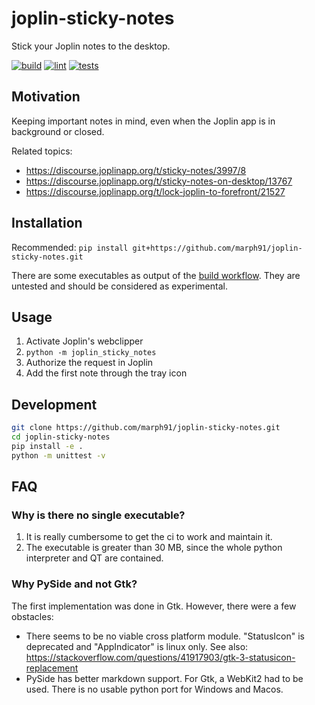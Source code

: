 # joplin-sticky-notes

Stick your Joplin notes to the desktop.

[![build](https://github.com/marph91/joplin-sticky-notes/actions/workflows/build.yml/badge.svg)](https://github.com/marph91/joplin-sticky-notes/actions/workflows/build.yml)
[![lint](https://github.com/marph91/joplin-sticky-notes/actions/workflows/lint.yml/badge.svg)](https://github.com/marph91/joplin-sticky-notes/actions/workflows/lint.yml)
[![tests](https://github.com/marph91/joplin-sticky-notes/actions/workflows/tests.yml/badge.svg)](https://github.com/marph91/joplin-sticky-notes/actions/workflows/tests.yml)

## Motivation

Keeping important notes in mind, even when the Joplin app is in background or closed.

Related topics:

- <https://discourse.joplinapp.org/t/sticky-notes/3997/8>
- <https://discourse.joplinapp.org/t/sticky-notes-on-desktop/13767>
- <https://discourse.joplinapp.org/t/lock-joplin-to-forefront/21527>

## Installation

Recommended: `pip install git+https://github.com/marph91/joplin-sticky-notes.git`

There are some executables as output of the [build workflow](https://github.com/marph91/joplin-sticky-notes/actions/workflows/build.yml). They are untested and should be considered as experimental.

## Usage

1. Activate Joplin's webclipper
2. `python -m joplin_sticky_notes`
3. Authorize the request in Joplin
4. Add the first note through the tray icon

## Development

```sh
git clone https://github.com/marph91/joplin-sticky-notes.git
cd joplin-sticky-notes
pip install -e .
python -m unittest -v
```

## FAQ

### Why is there no single executable?

1. It is really cumbersome to get the ci to work and maintain it.
2. The executable is greater than 30 MB, since the whole python interpreter and QT are contained.

### Why PySide and not Gtk?

The first implementation was done in Gtk. However, there were a few obstacles:

- There seems to be no viable cross platform module. "StatusIcon" is deprecated and "AppIndicator" is linux only. See also: <https://stackoverflow.com/questions/41917903/gtk-3-statusicon-replacement>
- PySide has better markdown support. For Gtk, a WebKit2 had to be used. There is no usable python port for Windows and Macos.
